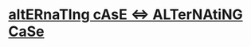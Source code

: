# [altERnaTIng cAsE <=> ALTerNAtiNG CaSe](https://www.codewars.com/kata/alternating-case-%3C-equals-%3E-alternating-case/)
